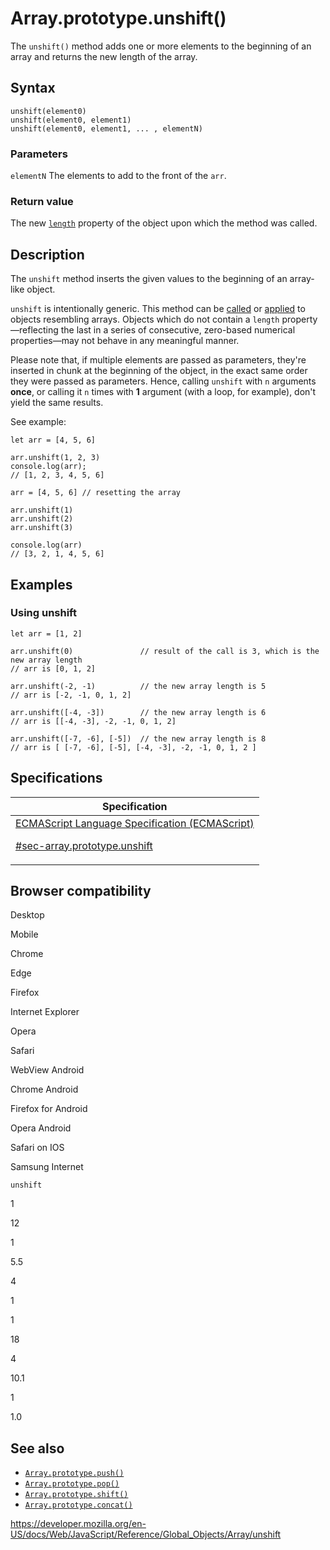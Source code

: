 # Array.prototype.unshift()

The `unshift()` method adds one or more elements to the beginning of an array and returns the new length of the array.

## Syntax

    unshift(element0)
    unshift(element0, element1)
    unshift(element0, element1, ... , elementN)

### Parameters

`elementN`
The elements to add to the front of the `arr`.

### Return value

The new [`length`](length) property of the object upon which the method was called.

## Description

The `unshift` method inserts the given values to the beginning of an array-like object.

`unshift` is intentionally generic. This method can be [called](../function/call) or [applied](../function/apply) to objects resembling arrays. Objects which do not contain a `length` property—reflecting the last in a series of consecutive, zero-based numerical properties—may not behave in any meaningful manner.

Please note that, if multiple elements are passed as parameters, they're inserted in chunk at the beginning of the object, in the exact same order they were passed as parameters. Hence, calling `unshift` with `n` arguments **once**, or calling it `n` times with **1** argument (with a loop, for example), don't yield the same results.

See example:

    let arr = [4, 5, 6]

    arr.unshift(1, 2, 3)
    console.log(arr);
    // [1, 2, 3, 4, 5, 6]

    arr = [4, 5, 6] // resetting the array

    arr.unshift(1)
    arr.unshift(2)
    arr.unshift(3)

    console.log(arr)
    // [3, 2, 1, 4, 5, 6]

## Examples

### Using unshift

    let arr = [1, 2]

    arr.unshift(0)               // result of the call is 3, which is the new array length
    // arr is [0, 1, 2]

    arr.unshift(-2, -1)          // the new array length is 5
    // arr is [-2, -1, 0, 1, 2]

    arr.unshift([-4, -3])        // the new array length is 6
    // arr is [[-4, -3], -2, -1, 0, 1, 2]

    arr.unshift([-7, -6], [-5])  // the new array length is 8
    // arr is [ [-7, -6], [-5], [-4, -3], -2, -1, 0, 1, 2 ]

## Specifications

<table>
<thead>
<tr class="header">
<th>Specification</th>
</tr>
</thead>
<tbody>
<tr class="odd">
<td>
<a href="https://tc39.es/ecma262/#sec-array.prototype.unshift">ECMAScript Language Specification (ECMAScript)
<br/>

<span class="small">#sec-array.prototype.unshift</span>
</a>
</td>
</tr>
</tbody>
</table>

## Browser compatibility

Desktop

Mobile

Chrome

Edge

Firefox

Internet Explorer

Opera

Safari

WebView Android

Chrome Android

Firefox for Android

Opera Android

Safari on IOS

Samsung Internet

`unshift`

1

12

1

5.5

4

1

1

18

4

10.1

1

1.0

## See also

-   [`Array.prototype.push()`](push)
-   [`Array.prototype.pop()`](pop)
-   [`Array.prototype.shift()`](shift)
-   [`Array.prototype.concat()`](concat)

<a href="https://developer.mozilla.org/en-US/docs/Web/JavaScript/Reference/Global_Objects/Array/unshift" class="_attribution-link">https://developer.mozilla.org/en-US/docs/Web/JavaScript/Reference/Global_Objects/Array/unshift</a>
